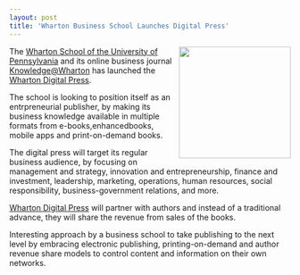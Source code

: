 ```yaml
---
layout: post
title: 'Wharton Business School Launches Digital Press'
---
```

<img src="http://kinlane-productions.s3.amazonaws.com/universities/wharton-digital-press.png" alt="" width="200" align="right" />The <a title="Wharton School of the University of Pennsylvania" href="http://executiveeducation.wharton.upenn.edu/">Wharton School of the University of Pennsylvania</a> and its online business journal <a title="Knowledge@Wharton" href="http://knowledge.wharton.upenn.edu/">Knowledge@Wharton</a> has launched the <a title="Wharton Digital Press" href="http://wdp.wharton.upenn.edu/">Wharton Digital Press</a>.<p></p>
The school is looking to position itself as an entrpreneurial publisher, by making its business knowledge available in multiple formats from e-books,enhancedbooks, mobile apps and print-on-demand books.<p></p>
The digital press will target its regular business audience, by focusing on management and strategy, innovation and entrepreneurship, finance and investment, leadership, marketing, operations, human resources, social responsibility, business-government relations, and more.<p></p>
<a title="Wharton Digital Press" href="http://wdp.wharton.upenn.edu/">Wharton Digital Press</a> will partner with authors and instead of a traditional advance, they will share the revenue from sales of the books.<p></p>
Interesting approach by a business school to take publishing to the next level by embracing electronic publishing, printing-on-demand and author revenue share models to control content and information on their own networks.